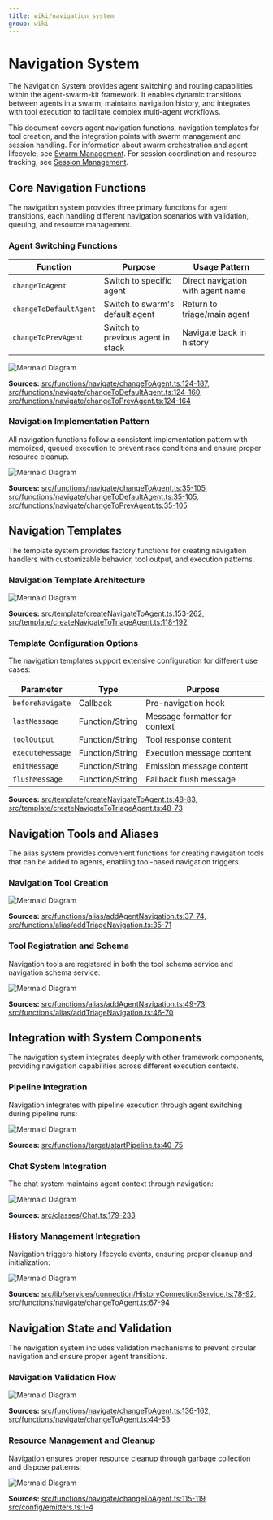 ```yaml
---
title: wiki/navigation_system
group: wiki
---
```


# Navigation System

The Navigation System provides agent switching and routing capabilities within the agent-swarm-kit framework. It enables dynamic transitions between agents in a swarm, maintains navigation history, and integrates with tool execution to facilitate complex multi-agent workflows.

This document covers agent navigation functions, navigation templates for tool creation, and the integration points with swarm management and session handling. For information about swarm orchestration and agent lifecycle, see [Swarm Management](#2.2). For session coordination and resource tracking, see [Session Management](#2.3).

## Core Navigation Functions

The navigation system provides three primary functions for agent transitions, each handling different navigation scenarios with validation, queuing, and resource management.

### Agent Switching Functions

| Function | Purpose | Usage Pattern |
|----------|---------|---------------|
| `changeToAgent` | Switch to specific agent | Direct navigation with agent name |
| `changeToDefaultAgent` | Switch to swarm's default agent | Return to triage/main agent |
| `changeToPrevAgent` | Switch to previous agent in stack | Navigate back in history |

![Mermaid Diagram](./diagrams\9_Navigation_System_0.svg)

**Sources:** [src/functions/navigate/changeToAgent.ts:124-187](), [src/functions/navigate/changeToDefaultAgent.ts:124-160](), [src/functions/navigate/changeToPrevAgent.ts:124-164]()

### Navigation Implementation Pattern

All navigation functions follow a consistent implementation pattern with memoized, queued execution to prevent race conditions and ensure proper resource cleanup.

![Mermaid Diagram](./diagrams\9_Navigation_System_1.svg)

**Sources:** [src/functions/navigate/changeToAgent.ts:35-105](), [src/functions/navigate/changeToDefaultAgent.ts:35-105](), [src/functions/navigate/changeToPrevAgent.ts:35-105]()

## Navigation Templates

The template system provides factory functions for creating navigation handlers with customizable behavior, tool output, and execution patterns.

### Navigation Template Architecture

![Mermaid Diagram](./diagrams\9_Navigation_System_2.svg)

**Sources:** [src/template/createNavigateToAgent.ts:153-262](), [src/template/createNavigateToTriageAgent.ts:118-192]()

### Template Configuration Options

The navigation templates support extensive configuration for different use cases:

| Parameter | Type | Purpose |
|-----------|------|---------|
| `beforeNavigate` | Callback | Pre-navigation hook |
| `lastMessage` | Function/String | Message formatter for context |
| `toolOutput` | Function/String | Tool response content |
| `executeMessage` | Function/String | Execution message content |
| `emitMessage` | Function/String | Emission message content |
| `flushMessage` | Function/String | Fallback flush message |

**Sources:** [src/template/createNavigateToAgent.ts:48-83](), [src/template/createNavigateToTriageAgent.ts:48-73]()

## Navigation Tools and Aliases

The alias system provides convenient functions for creating navigation tools that can be added to agents, enabling tool-based navigation triggers.

### Navigation Tool Creation

![Mermaid Diagram](./diagrams\9_Navigation_System_3.svg)

**Sources:** [src/functions/alias/addAgentNavigation.ts:37-74](), [src/functions/alias/addTriageNavigation.ts:35-71]()

### Tool Registration and Schema

Navigation tools are registered in both the tool schema service and navigation schema service:

![Mermaid Diagram](./diagrams\9_Navigation_System_4.svg)

**Sources:** [src/functions/alias/addAgentNavigation.ts:49-73](), [src/functions/alias/addTriageNavigation.ts:46-70]()

## Integration with System Components

The navigation system integrates deeply with other framework components, providing navigation capabilities across different execution contexts.

### Pipeline Integration

Navigation integrates with pipeline execution through agent switching during pipeline runs:

![Mermaid Diagram](./diagrams\9_Navigation_System_5.svg)

**Sources:** [src/functions/target/startPipeline.ts:40-75]()

### Chat System Integration

The chat system maintains agent context through navigation:

![Mermaid Diagram](./diagrams\9_Navigation_System_6.svg)

**Sources:** [src/classes/Chat.ts:179-233]()

### History Management Integration

Navigation triggers history lifecycle events, ensuring proper cleanup and initialization:

![Mermaid Diagram](./diagrams\9_Navigation_System_7.svg)

**Sources:** [src/lib/services/connection/HistoryConnectionService.ts:78-92](), [src/functions/navigate/changeToAgent.ts:67-94]()

## Navigation State and Validation

The navigation system includes validation mechanisms to prevent circular navigation and ensure proper agent transitions.

### Navigation Validation Flow

![Mermaid Diagram](./diagrams\9_Navigation_System_8.svg)

**Sources:** [src/functions/navigate/changeToAgent.ts:136-162](), [src/functions/navigate/changeToAgent.ts:44-53]()

### Resource Management and Cleanup

Navigation ensures proper resource cleanup through garbage collection and dispose patterns:

![Mermaid Diagram](./diagrams\9_Navigation_System_9.svg)

**Sources:** [src/functions/navigate/changeToAgent.ts:115-119](), [src/config/emitters.ts:1-4]()